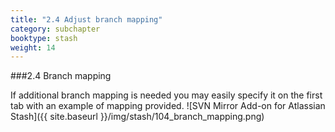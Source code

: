```yaml
---
title: "2.4 Adjust branch mapping"
category: subchapter
booktype: stash
weight: 14
---
```

###2.4 Branch mapping

If additional branch mapping is needed you may easily specify it on the first tab with an example of mapping provided.
![SVN Mirror Add-on for Atlassian Stash]({{ site.baseurl }}/img/stash/104_branch_mapping.png)

[](#up)